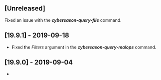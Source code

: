 ## [Unreleased]
Fixed an issue with the ***cybereason-query-file*** command.

## [19.9.1] - 2019-09-18
- Fixed the *Filters* argument in the ***cybereason-query-malops*** command.



## [19.9.0] - 2019-09-04
-
